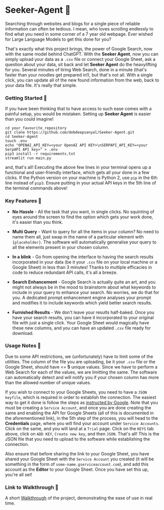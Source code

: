 # Seeker-Agent 🔎

Searching through websites and blogs for a single piece of reliable information can often be tedious. I mean, who loves scrolling endlessly to find what you need in some corner of a 7 year old webpage. Ever wished for Large Language Models to get this done for you?

That's exactly what this project brings, the power of Google Search, now with the same model behind ChatGPT. With the **Seeker Agent**, now you can simply upload your data as a `.csv` file or connect your Google Sheet, ask a question about your data, sit back and let **Seeker Agent** do the heavylifting for you. Several minutes of tiring Web Search, done in a minute (that's faster than your noodles get prepared in!), but that's not all. With a single click, you can update all of the new found information from the web, back to your data file. It's really that simple.

### Getting Started 🚀

If you have been thinking that to have access to such ease comes with a painful setup, you would be mistaken. Setting up **Seeker Agent** is easier than you could imagine!

```
cd your_favourite_repository
git clone https://github.com/debdeepsanyal/Seeker-Agent.git
cd Seeker-Agent
touch .env
echo "OPENAI_API_KEY=<your OpenAI API KEY>\nSERPAPI_API_KEY=<your SerpAPI API key>" > .env
pip3 install -r requirements.txt
streamlit run main.py
```

and, that's all! Executing the above few lines in your terminal opens up a functional and user-friendly interface, which gets all your done in a few clicks. If the Python version on your machine is Python 2, use `pip` in the 6th line instead of `pip3`. Ensure putting in your actual API keys in the 5th line of the terminal commands above! 

### Key Features 📌
   - **No Hassle** - All the task that you want, in single clicks. No squinting of eyes around the screen to find the option which gets your work done, it's easier than you think.

   - **Multi Query** - Want to query for all the items in your column? No need to name them all, just swap in the name of a particular element with `{placeholder}`. The software will automatically generalise your query to all the elements present in your chosen column.

   - **In a blink** - Go from opening the interface to having the search results incorporated in your data (be it your `.csv` file on your local machine or a Google Sheet) in less than 3 minutes! Thanks to multiple efficacies in code to reduce redundant API calls, it's all a breeze.

   - **Search Enhancement** - Google Search is actually quite an art, and you might not always be in the mood to brainstorm about what keywords to include in your query to enhance your search. No worries, we do that for you. A dedicated prompt enhancement engine analyses your prompt and modifies it to include keywords which yield better search results.

   - **Furnished Results** - We don't leave your results half-baked. Once you have your search results, you can have it incorporated to your original file with just a single click. Your Google Sheet would magically have these new columns, and you can have an updated `.csv` file ready for download.

### Usage Notes 🚨
Due to some API restrictions, we (unfortunately) have to limit some of the utilities. The column of the file you are uploading, be it your `.csv` file or the Google Sheet, should have <= **5** unique values. Since we have to perform a Web Search for each of the values, we are limitting the same. The software can automatically detect and will notify you if your chosen column has more than the allowed number of unique values.

If you wish to connect to your Google Sheets, you need to have a `JSON keyfile`, which is required in order to establish the connection. The easiest way to get it done is follow the steps as [instructed by Google](https://developers.google.com/workspace/guides/get-started). Note that you must be creating a `Service Account`, and once you are done creating the same and enabling the API for Google Sheets (all of this is documented in the aforementioned link), in the 5th step of the process, you will head to the **Credentials** page, where you will find your account under `Service Accounts`. Click on the same, and you will land at a `Trial` page. Click on the `KEYS` tab above, click on `ADD KEY`, `Create new key`, and then `JSON`. That's all! This is the JSON file that you need to upload to the software while establishing the connection. 

Also ensure that before sharing the link to your Google Sheet, you have shared your Google Sheet with the `Service Account` you created (it will be something in the form of `some-name.gserviceaccount.com`), and add this account as the **Editor** to your Google Sheet. Once you have set this up, you're all set!

### Link to Walkthrough 🔗
A short [Walkthrough](https://www.loom.com/share/b6d3cec842864eb2b11bf022deb976d8?sid=58f1cd7b-14ea-4322-91e5-04bcc346320c) of the project, demonstrating the ease of use in real time.